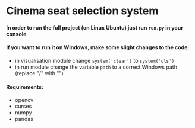 # Cinema seat selection system

#### In order to run the full project (on Linux Ubuntu) just run `run.py` in your console
#### If you want to run it on Windows, make some slight changes to the code:
- in visualisation module change `system('clear')` to `system('cls')`
- in run module change the variable `path` to a correct Windows path (replace "/" with "\")

#### Requirements:
- opencv
- curses
- numpy
- pandas
